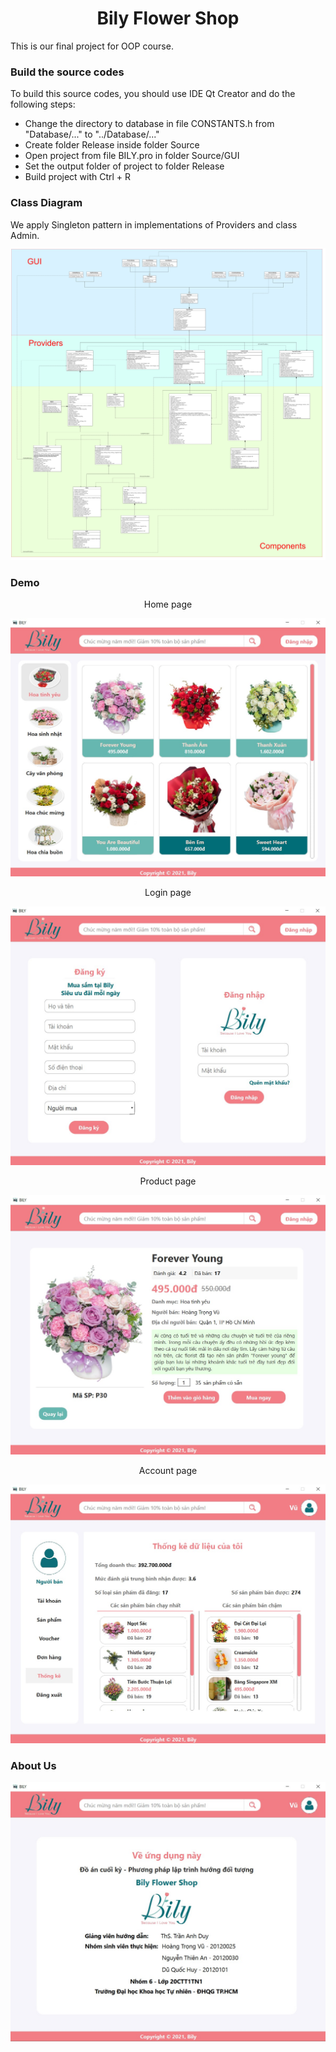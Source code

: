 <h1 style="text-align: center;">Bily Flower Shop</h1>

This is our final project for OOP course.

<h3>Build the source codes</h3>

To build this source codes, you should use IDE Qt Creator and do the following steps:
<ul>
<li>Change the directory to database in file CONSTANTS.h from "Database/..." to "../Database/..."</li>
<li>Create folder Release inside folder Source</li>
<li>Open project from file BILY.pro in folder Source/GUI</li>
<li>Set the output folder of project to folder Release</li>
<li>Build project with Ctrl + R</li>
</ul>

<h3> Class Diagram </h3>
We apply Singleton pattern in implementations of Providers and class Admin.
<img style="margin-top: 12px;" src="./UML.jpg"></img>
   
<h3>Demo</h3>
<p style="text-align: center;">Home page</p>
<img src="./Images/home.jpg"></img>
<p style="text-align: center;">Login page</p>
<img src="./Images/login.jpg"></img>
<p style="text-align: center;">Product page</p>
<img src="./Images/product.jpg"></img>
<p style="text-align: center;">Account page</p>
<img src="./Images/account.jpg"></img>


<h3>About Us</h3>
<img src="./Images/aboutus.jpg"></img>

